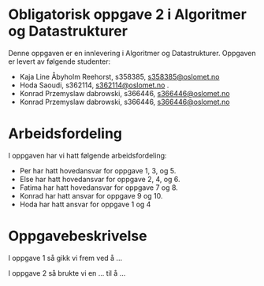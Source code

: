 # Obligatorisk oppgave 2 i Algoritmer og Datastrukturer

Denne oppgaven er en innlevering i Algoritmer og Datastrukturer. 
Oppgaven er levert av følgende studenter:
* Kaja Line Åbyholm Reehorst, s358385, s358385@oslomet.no
* Hoda Saoudi, s362114, s362114@oslomet.no .
* Konrad Przemyslaw dabrowski, s366446, s366446@oslomet.no
* Konrad Przemyslaw dabrowski, s366446, s366446@oslomet.no

# Arbeidsfordeling

I oppgaven har vi hatt følgende arbeidsfordeling:
* Per har hatt hovedansvar for oppgave 1, 3, og 5. 
* Else har hatt hovedansvar for oppgave 2, 4, og 6. 
* Fatima har hatt hovedansvar for  oppgave 7 og 8. 
* Konrad har hatt ansvar for oppgave 9 og 10.
* Hoda har hatt ansvar for oppgave 1 og 4 

# Oppgavebeskrivelse

I oppgave 1 så gikk vi frem ved å ...

I oppgave 2 så brukte vi en ... til å ...
